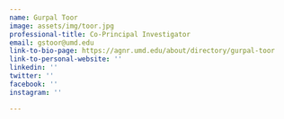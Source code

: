 ```yaml
---
name: Gurpal Toor
image: assets/img/toor.jpg
professional-title: Co-Principal Investigator
email: gstoor@umd.edu
link-to-bio-page: https://agnr.umd.edu/about/directory/gurpal-toor
link-to-personal-website: ''
linkedin: ''
twitter: ''
facebook: ''
instagram: ''

---
```


